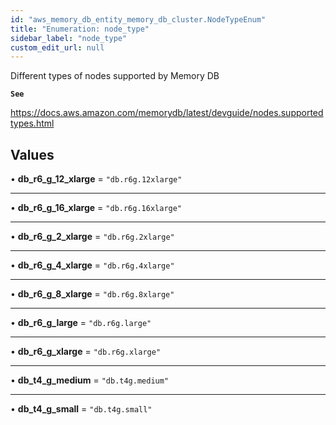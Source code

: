 ```yaml
---
id: "aws_memory_db_entity_memory_db_cluster.NodeTypeEnum"
title: "Enumeration: node_type"
sidebar_label: "node_type"
custom_edit_url: null
---
```


Different types of nodes supported by Memory DB

**`See`**

https://docs.aws.amazon.com/memorydb/latest/devguide/nodes.supportedtypes.html

## Values

• **db\_r6\_g\_12\_xlarge** = ``"db.r6g.12xlarge"``

___

• **db\_r6\_g\_16\_xlarge** = ``"db.r6g.16xlarge"``

___

• **db\_r6\_g\_2\_xlarge** = ``"db.r6g.2xlarge"``

___

• **db\_r6\_g\_4\_xlarge** = ``"db.r6g.4xlarge"``

___

• **db\_r6\_g\_8\_xlarge** = ``"db.r6g.8xlarge"``

___

• **db\_r6\_g\_large** = ``"db.r6g.large"``

___

• **db\_r6\_g\_xlarge** = ``"db.r6g.xlarge"``

___

• **db\_t4\_g\_medium** = ``"db.t4g.medium"``

___

• **db\_t4\_g\_small** = ``"db.t4g.small"``
